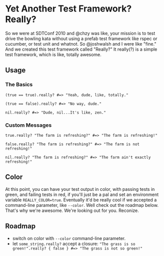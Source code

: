 Yet Another Test Framework? Really?
===================================

So we were at SDTConf 2010 and @chzy was like, your mission is to test drive the bowling kata without using a prefab test framework like rspec or cucumber, or test unit and whatnot.  So @joshwalsh and I were like "fine."  And we created this test framework called "Really?" It really(?) is a simple test framework, which is like, totally awesome.

Usage
-----

### The Basics
    (true == true).really? #=> "Yeah, dude, like, totally."
    
    (true == false).really? #=> "No way, dude."
    
    nil.really? #=> "Dude, nil...It's like, zen."

### Custom Messages
    true.really? "The farm is refreshing?" #=> "The farm is refreshing!"
    
    false.really? "The farm is refreshing?" #=> "The farm is not refreshing!"
    
    nil.really? "The farm is refreshing?" #=> "The farm ain't exactly refreshing!"

Color
-----

At this point, you can have your test output in color, with passing tests in green, and failing tests in red, if you'll just be a pal and set an environment variable `REALLY_COLOR=true`.  Eventually it'd be really cool if we accepted a command-line parameter, like `--color`.  Well check out the roadmap below.  That's why we're awesome.  We're looking out for you.  Reconize.

Roadmap
-------
*   switch on color with `--color` command-line parameter.
*   let `some_string.really?` accept a closure: 
    `"The grass is so green!".really? { false } #=> "The grass is not so green!"`
